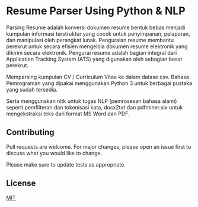 # Resume Parser Using Python & NLP
Parsing Resume adalah konversi dokumen resume bentuk bebas menjadi kumpulan informasi terstruktur yang cocok untuk penyimpanan, pelaporan, dan manipulasi oleh perangkat lunak. Penguraian resume membantu perekrut untuk secara efisien mengelola dokumen resume elektronik yang dikirim secara elektronik. Pengurai resume adalah bagian integral dari Application Tracking System (ATS) yang digunakan oleh sebagian besar perekrut. 

Memparsing kumpulan CV / Curriculum Vitae ke dalam datase csv. Bahasa Pemrograman yang dipakai menggunakan Python 3 untuk berbagai pustaka yang sudah tersedia.

Serta menggunakan nltk untuk tugas NLP (pemrosesan bahasa alami) seperti pemfilteran dan tokenisasi kata, docx2txt dan pdfminer.six untuk mengekstraksi teks dari format MS Word dan PDF.


## Contributing

Pull requests are welcome. For major changes, please open an issue first
to discuss what you would like to change.

Please make sure to update tests as appropriate.

## License

[MIT](https://choosealicense.com/licenses/mit/)